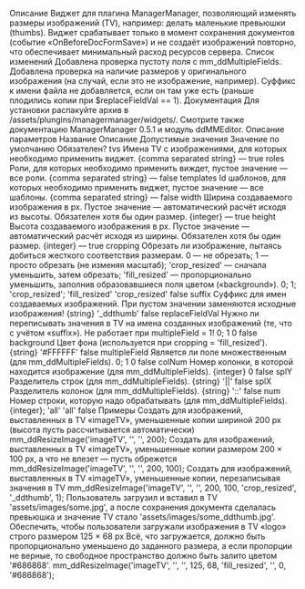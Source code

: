Описание
Виджет для плагина ManagerManager, позволяющий изменять размеры изображений (TV), например: делать маленькие превьюшки (thumbs).
Виджет срабатывает только в момент сохранения документов (событие «OnBeforeDocFormSave») и не создаёт изображений повторно, что обеспечивает минимальный расход ресурсов сервера.
Список изменений
Добавлена проверка пустоту поля с mm_ddMultipleFields.
Добавлена проверка на наличие размеров у оригинального изображения (на случай, если это не изображение, например).
Суффикс к имени файла не добавляется, если он там уже есть (раньше плодились копии при $replaceFieldVal == 1).
Документация
Для установки распакуйте архив в /assets/plungins/managermanager/widgets/. Смотрите также документацию ManagerManager 0.5.1 и модуль ddMMEditor.
Описание параметров
Название	Описание	Допустимые значения	Значение по умолчанию	Обязателен?
tvs	Имена TV с изображениями, для которых необходимо применить виджет.	{comma separated string}	—	true
roles	Роли, для которых необходимо применить виждет, пустое значение — все роли.	{comma separated string}	—	false
templates	Id шаблонов, для которых необходимо применить виджет, пустое значение — все шаблоны.	{comma separated string}	—	false
width	Ширина создаваемого изображения в px. Пустое значение — автоматический расчёт исходя из высоты. Обязателен хотя бы один размер.	{integer}	—	true
height	Высота создаваемого изображения в px. Пустое значение — автоматический расчёт исходя из ширины. Обязателен хотя бы один размер.	{integer}	—	true
cropping	Обрезать ли изображение, пытаясь добиться жесткого соответствия размерам. 0 — не обрезать; 1 — просто обрезать (не изменяя масштаб); 'crop_resized' — сначала уменьшить, затем обрезать; 'fill_resized' — пропорционально уменьшить, заполнив образовавшиеся поля цветом («background»).	0; 1; 'crop_resized'; 'fill_resized'	'crop_resized'	false
suffix	Суффикс для имен создаваемых изображений. При пустом значении заменяются исходные изображения!	{string}	'_ddthumb'	false
replaceFieldVal	Нужно ли переписывать значения в TV на имена созданных изображений (те, что с учётом «suffix»). Не работает при multipleField = 1!	0; 1	0	false
background	Цвет фона (используется при cropping = 'fill_resized').	{string}	'#FFFFFF'	false
multipleField	Является ли поле множественным (для mm_ddMultipleFields).	0; 1	0	false
colNum	Номер колонки, в которой находится изображение (для mm_ddMultipleFields).	{integer}	0	false
splY	Разделитель строк (для mm_ddMultipleFields).	{string}	'||'	false
splX	Разделитель колонок (для mm_ddMultipleFields).	{string}	'::'	false
num	Номер строки, которую надо обрабатывать (для mm_ddMultipleFields).	{integer}; 'all'	'all'	false
Примеры
Создать для изображений, выставленных в TV «imageTV», уменьшенные копии шириной 200 px (высота пусть рассчитывается автоматически)
mm_ddResizeImage('imageTV', '', '', 200);
Создать для изображений, выставленных в TV «imageTV», уменьшенные копии размером 200 × 100 px, а что не влезет — пусть обрежется
mm_ddResizeImage('imageTV', '', '', 200, 100);
Создать для изображений, выставленных в TV «imageTV», уменьшенные копии, перезаписывая значения в TV
mm_ddResizeImage('imageTV', '', '', 200, 100, 'crop_resized', '_ddthumb', 1);
Пользователь загрузил и вставил в TV 'assets/images/some.jpg', а после сохранения документа сделалась превьюшка и значение TV стало 'assets/images/some_ddthumb.jpg'.
Обеспечить, чтобы пользователи загружали изображения в TV «logo» строго размером 125 × 68 px
Всё, что загружается, должно быть пропорционально уменьшено до заданного размера, а если пропорции не верные, то свободное пространство должно быть залито цветом '#686868'.
mm_ddResizeImage('imageTV', '', '', 125, 68, 'fill_resized', '', 0, '#686868');